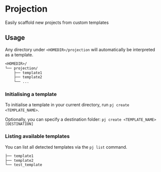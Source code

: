 # Projection

Easily scaffold new projects from custom templates

## Usage

Any directory under `<HOMEDIR>/projection` will automatically be interpreted as a template.

```txt
<HOMEDIR>/
└── projection/
    ├── template1
    ├── template2
    └── ...
```

### Initialising a template

To initialise a template in your current directory, run `pj create <TEMPLATE_NAME>`.

Optionally, you can specify a destination folder: `pj create <TEMPLATE_NAME> [DESTINATION]`

### Listing available templates

You can list all detected templates via the `pj list` command.

```txt
├── template1
├── template2
└── test_template
```
